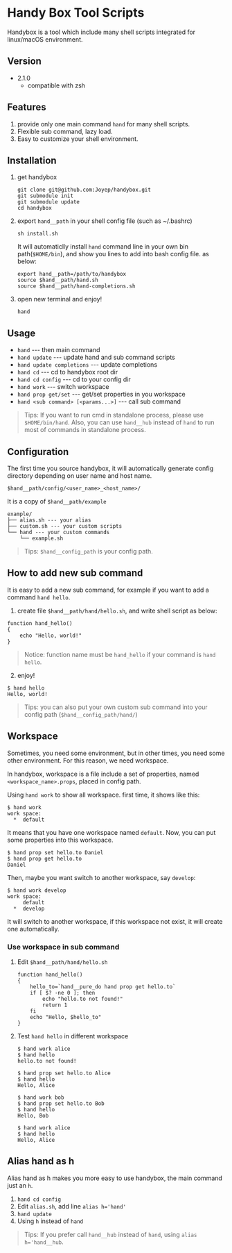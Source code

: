 
# Handy Box Tool Scripts
Handybox is a tool which include many shell scripts integrated for linux/macOS environment.

## Version
* 2.1.0
    * compatible with zsh

## Features
1. provide only one main command `hand` for many shell scripts.
2. Flexible sub command, lazy load.
3. Easy to customize your shell environment.

## Installation
1. get handybox
    ```
    git clone git@github.com:Joyep/handybox.git
    git submodule init
    git submodule update
    cd handybox
    ```
2. export `hand__path` in your shell config file (such as ~/.bashrc)
    ```
    sh install.sh
    ```
    It will automaticlly install `hand` command line in your own bin path(`$HOME/bin`), and show you lines to add into bash config file. as below:

    ```
    export hand__path=/path/to/handybox
    source $hand__path/hand.sh
    source $hand__path/hand-completions.sh
    ```
3. open new terminal and enjoy!
   ```
   hand
   ```

## Usage
* `hand` --- then main command
* `hand update` --- update hand and sub command scripts
* `hand update completions` --- update completions
* `hand cd` --- cd to handybox root dir
* `hand cd config`  --- cd to your config dir
* `hand work` --- switch workspace
* `hand prop get/set` --- get/set properties in you workspace
* `hand <sub command> [<params...>]`  --- call sub command

> Tips: If you want to run cmd in standalone process, please use `$HOME/bin/hand`. Also, you can use `hand__hub` instead of `hand` to run most of commands in standalone process.

## Configuration
The first time you source handybox, it will automatically generate config directory depending on user name and host name.
```
$hand__path/config/<user_name>_<host_name>/
```
It is a copy of `$hand__path/example`
```
example/
├── alias.sh --- your alias
├── custom.sh --- your custom scripts
└── hand --- your custom commands
    └── example.sh
```
> Tips: `$hand__config_path` is your config path.

## How to add new sub command
It is easy to add a new sub command, for example if you want to add a command `hand hello`.
1. create file `$hand__path/hand/hello.sh`, and write shell script as below:
```
function hand_hello()
{
    echo "Hello, world!"
}
```
> Notice: function name must be `hand_hello` if your command is `hand hello`.
2. enjoy!
```
$ hand hello
Hello, world!
```
> Tips: you can also put your own custom sub command into your config path (`$hand__config_path/hand/`)


## Workspace
Sometimes, you need some environment, but in other times, you need some other environment. For this reason, we need workspace.

In handybox, workspace is a file include a set of properties, named `<workspace_name>.props`, placed in config path.

Using `hand work` to show all workspace. first time, it shows like this:
```
$ hand work
work space:
  *  default
```
It means that you have one workspace named `default`. Now, you can put some properties into this workspace.
```
$ hand prop set hello.to Daniel
$ hand prop get hello.to
Daniel
```
Then, maybe you want switch to another workspace, say `develop`:
```
$ hand work develop
work space:
     default
  *  develop
```
It will switch to another workspace, if this workspace not exist, it will create one automatically.

### Use workspace in sub command
1. Edit `$hand__path/hand/hello.sh`
    ```
    function hand_hello()
    {
        hello_to=`hand__pure_do hand prop get hello.to`
        if [ $? -ne 0 ]; then
            echo "hello.to not found!"
            return 1
        fi
        echo "Hello, $hello_to"
    }
    ```
2. Test `hand hello` in different workspace
    ```
    $ hand work alice
    $ hand hello
    hello.to not found!

    $ hand prop set hello.to Alice
    $ hand hello
    Hello, Alice

    $ hand work bob
    $ hand prop set hello.to Bob
    $ hand hello
    Hello, Bob

    $ hand work alice
    $ hand hello
    Hello, Alice
    ```



## Alias hand as h
Alias hand as h makes you more easy to use handybox, the main command just an `h`.

1. `hand cd config`
2. Edit `alias.sh`, add line `alias h='hand'`
3. `hand update`
4. Using `h` instead of `hand`

> Tips: If you prefer call `hand__hub` instead of `hand`, using `alias h='hand__hub`.



